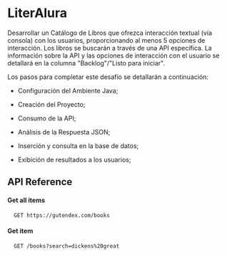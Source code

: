 
# LiterAlura

Desarrollar un Catálogo de Libros que ofrezca interacción textual (vía consola) con los usuarios, proporcionando al menos 5 opciones de interacción. Los libros se buscarán a través de una API específica. La información sobre la API y las opciones de interacción con el usuario se detallará en la columna "Backlog"/"Listo para iniciar".

Los pasos para completar este desafío se detallarán a continuación:

* Configuración del Ambiente Java;

* Creación del Proyecto;

* Consumo de la API;

* Análisis de la Respuesta JSON;

* Inserción y consulta en la base de datos;

* Exibición de resultados a los usuarios;


## API Reference

#### Get all items

```http
  GET https://gutendex.com/books
```

#### Get item

```http
  GET /books?search=dickens%20great
```


